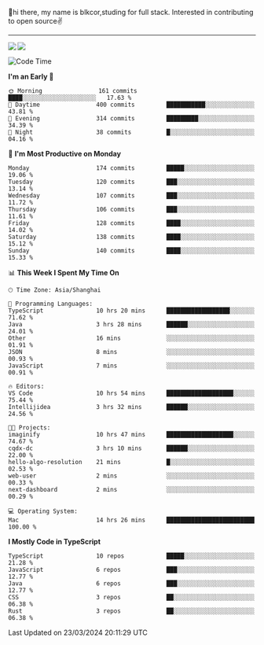 👋hi there, my name is blkcor,studing for full stack.
Interested in contributing to open source✌️

<hr/>

![](https://github-readme-stats.vercel.app/api?username=blkcor)
<a href="https://github.com/blkcor/github-readme-stats">
    <img align="left" src="https://github-readme-stats.vercel.app/api/top-langs/?username=blkcor&hide=jupyter%20notebook,shaderlab,tex,c%23&langs_count=9" />
</a>


<!--START_SECTION:waka-->
![Code Time](http://img.shields.io/badge/Code%20Time-992%20hrs%2038%20mins-blue)

**I'm an Early 🐤** 

```text
🌞 Morning                161 commits         ████░░░░░░░░░░░░░░░░░░░░░   17.63 % 
🌆 Daytime                400 commits         ███████████░░░░░░░░░░░░░░   43.81 % 
🌃 Evening                314 commits         █████████░░░░░░░░░░░░░░░░   34.39 % 
🌙 Night                  38 commits          █░░░░░░░░░░░░░░░░░░░░░░░░   04.16 % 
```
📅 **I'm Most Productive on Monday** 

```text
Monday                   174 commits         █████░░░░░░░░░░░░░░░░░░░░   19.06 % 
Tuesday                  120 commits         ███░░░░░░░░░░░░░░░░░░░░░░   13.14 % 
Wednesday                107 commits         ███░░░░░░░░░░░░░░░░░░░░░░   11.72 % 
Thursday                 106 commits         ███░░░░░░░░░░░░░░░░░░░░░░   11.61 % 
Friday                   128 commits         ████░░░░░░░░░░░░░░░░░░░░░   14.02 % 
Saturday                 138 commits         ████░░░░░░░░░░░░░░░░░░░░░   15.12 % 
Sunday                   140 commits         ████░░░░░░░░░░░░░░░░░░░░░   15.33 % 
```


📊 **This Week I Spent My Time On** 

```text
🕑︎ Time Zone: Asia/Shanghai

💬 Programming Languages: 
TypeScript               10 hrs 20 mins      ██████████████████░░░░░░░   71.62 % 
Java                     3 hrs 28 mins       ██████░░░░░░░░░░░░░░░░░░░   24.01 % 
Other                    16 mins             ░░░░░░░░░░░░░░░░░░░░░░░░░   01.91 % 
JSON                     8 mins              ░░░░░░░░░░░░░░░░░░░░░░░░░   00.93 % 
JavaScript               7 mins              ░░░░░░░░░░░░░░░░░░░░░░░░░   00.91 % 

🔥 Editors: 
VS Code                  10 hrs 54 mins      ███████████████████░░░░░░   75.44 % 
Intellijidea             3 hrs 32 mins       ██████░░░░░░░░░░░░░░░░░░░   24.56 % 

🐱‍💻 Projects: 
imaginify                10 hrs 47 mins      ███████████████████░░░░░░   74.67 % 
cqdx-dc                  3 hrs 10 mins       ██████░░░░░░░░░░░░░░░░░░░   22.00 % 
hello-algo-resolution    21 mins             █░░░░░░░░░░░░░░░░░░░░░░░░   02.53 % 
web-user                 2 mins              ░░░░░░░░░░░░░░░░░░░░░░░░░   00.33 % 
next-dashboard           2 mins              ░░░░░░░░░░░░░░░░░░░░░░░░░   00.29 % 

💻 Operating System: 
Mac                      14 hrs 26 mins      █████████████████████████   100.00 % 
```

**I Mostly Code in TypeScript** 

```text
TypeScript               10 repos            █████░░░░░░░░░░░░░░░░░░░░   21.28 % 
JavaScript               6 repos             ███░░░░░░░░░░░░░░░░░░░░░░   12.77 % 
Java                     6 repos             ███░░░░░░░░░░░░░░░░░░░░░░   12.77 % 
CSS                      3 repos             ██░░░░░░░░░░░░░░░░░░░░░░░   06.38 % 
Rust                     3 repos             ██░░░░░░░░░░░░░░░░░░░░░░░   06.38 % 
```




 Last Updated on 23/03/2024 20:11:29 UTC
<!--END_SECTION:waka-->


